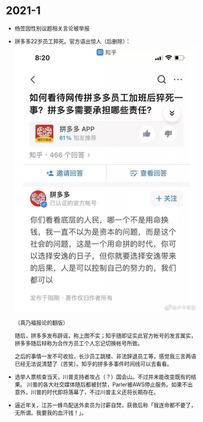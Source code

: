 # 2021-1

- 杨笠因性别议题相关言论被举报
- 拼多多22岁员工猝死。官方语出惊人（后删除）：
![](_v_images/20210104155030308_1086857520.jpg)

    （真乃福报论的翻版）

    随后，拼多多发布辟谣，称上图不实；知乎随即证实此官方帐号的发言属实，拼多多随后辩称为合作方员工个人忘记切换帐号所致。

    之后的事情一发不可收拾，长沙员工跳楼、非法辞退员工等，感觉我三言两语已经无法说清楚了（苦笑）。知乎的拼多多事件时间线可以去看看。

- 选举人票核查当天，川普支持者攻占（？）国会山。不过并未能改变既有的结果。 川普的各大社交媒体随后都被封禁，Parler被AWS停止服务。如果不出意外，川普的时代即将落幕了，不过川普主义还将长期存在。
- 逼近年关，江苏一蜂鸟配送外卖员为讨薪自焚，获救后称「我连命都不要了，无所谓。我要我的血汗钱！」。